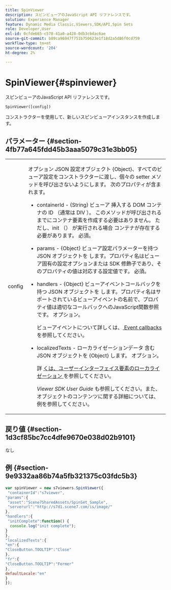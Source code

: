 ```yaml
---
title: SpinViewer
description: スピンビューアのJavaScript API リファレンスです。
solution: Experience Manager
feature: Dynamic Media Classic,Viewers,SDK/API,Spin Sets
role: Developer,User
exl-id: 0cfde665-c578-41a0-a428-0db3cbdac6ae
source-git-commit: b89ca96947f751b750623e1f18d2a5d86f0cd759
workflow-type: tm+mt
source-wordcount: '204'
ht-degree: 2%

---
```


# SpinViewer{#spinviewer}

スピンビューアのJavaScript API リファレンスです。

`SpinViewer([config])`

コンストラクターを使用して、新しいスピンビューアインスタンスを作成します。

## パラメーター {#section-4fb77a645fdd45b3aaa5079c31e3bb05}

<table id="table_896DFF34A68A403DB93A6D597461A573"> 
 <tbody> 
  <tr> 
   <td colname="col1"> <p> <span class="codeph"> <span class="varname"> config </span> </span> </p> </td> 
   <td colname="col2"> <p> オプション </span>JSON 設定オブジェクト {Object}<span class="codeph">、すべてのビューア設定をコンストラクターに渡し、個々の setter メソッドを呼び出さないようにします。 次のプロパティが含まれます。 </p> <p> 
     <ul id="ul_266C711E8E75471E90C15F39A96A142F"> 
      <li id="li_71857BBD652243A094E936C2C8EA9702"> <p> <span class="codeph"> containerId </span> - <span class="codeph"> {String} ビューア </span> 挿入する DOM コンテナの ID （通常は <span class="codeph"> DIV </span>）。 このメソッドが呼び出されるまでにコンテナ要素を作成する必要はありません。 ただし、init （） </span> が実行される場合 <span class="codeph"> コンテナが存在する必要があります。 必須。 </p> </li> 
      <li id="li_3D28979F04274AC9B507B33D4275FC3A"> <p> <span class="codeph"> params </span> - <span class="codeph"> {Object} ビューア設定パラメーターを持つ JSON オブジェクトを </span> します。プロパティ名はビューア固有の設定オプションまたは SDK 修飾子であり、そのプロパティの値は対応する設定値です。 必須。 </p> </li> 
      <li id="li_A40AC2167575415FB3383D070E27B9AB"> <p> <span class="codeph"> handlers </span> - <span class="codeph"> {Object} ビューアイベントコールバックを持つ JSON オブジェクトを </span> します。プロパティ名はサポートされているビューアイベントの名前で、プロパティ値は適切なコールバックへのJavaScript関数参照です。 オプション。 </p> <p>ビューアイベントについて詳しくは、<a href="../../../c-html5-s7-aem-asset-viewers/c-html5-spin-viewer-about/c-html5-spin-viewer-event-callbacks.md#concept-9c553c80eefd422faacf6522c69804bf" format="dita" scope="local"> Event callbacks </a> を参照してください。 </p> </li> 
      <li id="li_643787FB4A424D0AB6B8E12F44C3A9AC"> <p> <span class="codeph"> localizedTexts </span> - ローカライゼーションデータ </span> 含む JSON オブジェクトを <span class="codeph"> {Object} します。 オプション。 </p> <p>詳 <a href="../../../c-html5-s7-aem-asset-viewers/c-html5-spin-viewer-about/c-html5-spin-viewer-localization.md#concept-e35c15c9e82648328806cdc6aa255d98" format="dita" scope="local"> くは、ユーザーインターフェイス要素のローカライゼーション </a> を参照してください。 </p> <p><i>Viewer SDK User Guide</i> も参照してください。また、オブジェクトのコンテンツに関する詳細については、例を参照してください。 </p> </li> 
     </ul> </p> </td> 
  </tr> 
 </tbody> 
</table>

## 戻り値 {#section-1d3cf85bc7cc4dfe9670e038d02b9101}

なし

## 例 {#section-9e9332aa86b74a5fb321375c03fdc5b3}

```javascript {.line-numbers}
var spinViewer = new s7viewers.SpinViewer({ 
 "containerId":"s7viewer", 
"params":{ 
 "asset":"Scene7SharedAssets/SpinSet_Sample", 
 "serverurl":"http://s7d1.scene7.com/is/image/" 
}, 
"handlers":{ 
 "initComplete":function() { 
  console.log("init complete"); 
} 
}, 
"localizedTexts":{ 
"en":{ 
"CloseButton.TOOLTIP":"Close" 
}, 
"fr":{ 
"CloseButton.TOOLTIP":"Fermer" 
}, 
defaultLocale:"en" 
} 
});
```
